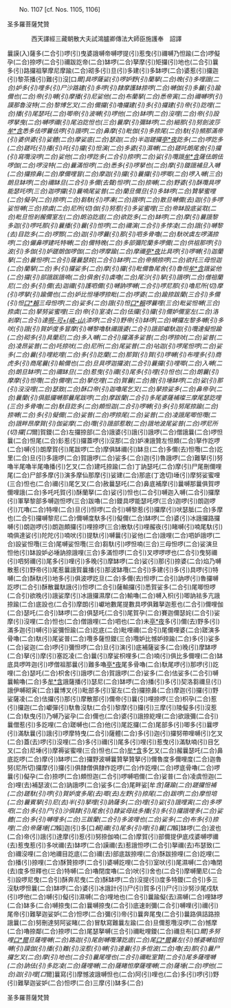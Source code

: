 ﻿　　No. 1107 [cf. Nos. 1105, 1106]

圣多羅菩薩梵贊

　　　　西天譯經三藏朝散大夫試鴻臚卿傳法大師臣施護奉　詔譯


曩謨(入)薩多(二合引)啰(引)曳婆誐嚩帝嚩啰提(引)惹曳(引)禰嚩乃怛踰(二合)啰儗孕(二合)捺啰(二合引)禰跋訖帝(二合)缽啰(二合)拏摩(引)矩攞(引)地也(二合引)曩多(引)路攞祖拏摩尼摩踰(二合)砌多(引)旦(引)多建(引)多缽啰(二合)婆惹(引)攞迦(引)黎茶播(引)難(引)沒[口*爾]具啰薩娑(引)啰妒野(引)蘭拏(二合)晚(引)多哩誐(二合)妒多(引)哩多(引)尸沙路建(引)多啰(引)隸摩護缽捺啰(二合)嚩伽(引)多曩(引)踰儞也(二合)帝(引)嚩(引)摩播(引)尼娑他(二合)布蘭拏(二合)悉帝寅(二合)禰嚩啰(引)謨那魯沒特(二合)黎博乞叉(二合)儞攞(引)嚕攞建(引)多(引)攞建(引)帝(引)訖哩(二合)播(引)尾瑟吒(二合)唧帝(引)波嚩(引)啰他(二合)缽啰(二合)沒哩(二合)帝(引)設啰拏曳(二合)嚩啰禰(引)尾泊訖怛也(三合)曩摩(引)彌缽啰(二合)細那(引)努劍波莎[牟*含](引)悉多佉啰曩佉啰(引)誐啰(二合)鼻摩(引)毗伽(引)多捺尾(二合)馱(引)頻那滿帝(引)婆供婆(引)娑體(二合)摩娑底(二合)瑟迦(二合)半迦蹉攞[亭*夜](切身)訖多(二合)啰訖多(二合)蹉吒(引)播(引)吒(引)攞(引)怛演(二合)多婆(引)濕嚩(二合)蹉吒朗尾舍(引)攞(引)寫囕沒啰(二合)娑他(二合)啰訖多(二合引)捺啰(二合)娑(引)囕誐[牟*含](引)薩佉朗佉啰伽(二合)啰沒特(二合)曩滿怛啰(二合)悉多(引)啰拏也(二合)摩(引)鑁誐補旦入嚩(二合)攞捺鼻(二合)摩儞哩冒(二合)摩迦(引)攞(引)曩攞(引)啰唧(二合)啰入嚩(三合)朗旦缽啰(二合)禰缽旦(二合引)多儞(去聲)怛啰(二合)捺嚩(二合)野婆(引)酥囕具啰能瑟吒啰(三合)迦啰攞(引)曩喃尾娑普(二合)蘭旦儞旦(引)多缽啰(二合)贊拏蜜哩(二合)儗孕(二合)捺啰(二合)芻馱(引)啰凍(二合)誐啰(二合)散旦嚩儞(去)迦(引)多啰娑怛嚩(三合)捺虞(二合)尼所(切)伽(引)努惹(引)多娑蜜哩(三合)帝缽設底娑耽(二合)毗旦怛剎赧儞室左(二合)朗泊訖底(二合)欲訖多(二合)缽啰(二合)摩(引)曩誐黎多迦(引)啰吒那(引)曩播(引)曩(引)怛啰(二合)禰演(二合引)多悖凌(二合)誐(引)嚩黎(去)目訖多(二合)啰酂(二合)迦(引)啰曩(引)那(引)呬多骨嚕(二合)馱吠虞左啰滿捺啰(二合)儼鼻啰建吒特嚩(二合)儞特晚(二合)多部彌陀蘭多啰儞(二合)供祖那啰(引)波(引)多伽(引)妒蹉朗伽啰伽(二合)啰摩踰(二合)摩禰[亭*夜](切身)比具啰(引)啰嚩(引)迦蘭拏(二合)曩怛啰(二合引)薩曩瑟姹(二合引)缽啰(二合)帝頻捺啰(二合)欲托三母怛迦(二合)蘭拏(二合)多(引)攞娑多(二合)摩(引)攞(引)毗儞魯尾舍(引)魯怛[牟*含](引)誐娑他(二合)攞(引)部誐跋誐喃(二合)俱舍(引)虞嚕(二合)尾沙(引)拏(引)誐啰(二合)僧祖蘭尼(二合)多(引)儞(去)迦禰(引)護呬儞(引)嚩訥啰嚩(二合引)啰尼那(引)嚕尼所(切)摩(引)啰拏(引)踰儞也(二合)妒比怛埵啰捺毗(二合)啰婆(二合)踰捺跋蘭(三合引)多儞(引)怛[口*賴](二合)三母怛啰(二合)娑多(二合)誐(引)怛[口*賴](二合)啰曩哩(三合)毗娑怛嚩(三合)捺虞(二合)拏努娑蜜哩(三合)帝(引)室凌(二合)佉攞(引)攞(引)儞妒儞室左(二合)洛剎摩(二合引)達[啊-可+(嶙-山)](引)渿啰(二合引)野帝(引)缽啰(二合)嚩攞左黎多嚩(引)多吠(引)誐(引)賀妒度多冒摩(引)嚩黎嚕馱禰誐婆(二合引)誐部巘馱迦(引)囕達儗怛踰(二合)砌多(引)具蘭尼(二合)多入嚩(二合引)攞滿多娑普(二合)啰捺吠(二合)娑普(二合)凌昂娑普(二合)吒捺吠(二合)尼所(二合)尾娑普(二合)呫迦(引)啰尾怛啰(二合)娑多(二合)曩(引)哩紇哩(二合)多(引)訖蘭(二合)那賀(引)賀(引)啰嚩(引)布哩多(引)商虎多(引)商尾曩(引)輸儞也(二合)旦具啰迦攞波(二合引)曩攞(引)哩唧(二合)入嚩(二合)朗旦缽啰(二合)禰缽旦(二合)惹曳(引)禰(引)尾多(引)哩(引)怛也(二合)朗曩(引)摩摩(引)怛囕(二合)儞哩(二合)拏仡哩(二合)賀曩(二合)擔(引)埵缽啰(二合)娑(引)那(引)沒沒哩(二合)瑟致(二合)酥口帝(引)迦嚕尾乞叉(二合)拏捺娑多(二合)鼻帝孕(二合)曩蘭(引)俱胝攞嚩那曩尾跋啰(二合)摩跋蘭(二合引)多尾婆薩補璨三摩尾瑟訖哩(三合)多骨嚕(二合)馱目訖多(二合)頗怛迦(二合引)啰嚩(引)多(引)努尾捺踰(二合)捺嚩(二合)多(引)儗儞(二合)娑普(二合)啰捺尾(二合)娑普(二合)凌誐尾唧怛囕(二合)誐畔昂摩賀(引)伽娑摩(二合)囕(引)誐部惹敢(二合)誐地波尾娑普(二合)啰尼所(切)攞[口*爾]賀鑁(二合)左攞捺部(二合)誐婆(引)誐(引)誐啰(二合)僧誐曩(二合)啰怛曩(二合)怛尾(二合)釤惹(引)攞蓋啰(引)沒那(二合)妒凍誐贊左怛頗(二合)拏作訖啰(二合)嚩(引)朗摩賀(引)尾跋啰(二合)摩俱缽禰(引)缽旦(二合)多儞(去)怛囕(二合)訖里(二合)旦(引)多誐啰(二合)賀誐啰(二合)娑多(二合)迦(引)魯誐啰(二合)難拏(引)努嚕半尾嚕半尾嚕播(引)乞叉(二合)建吒捺踰(二合)丁訥瑟吒(二合)摩(引)尸尾刪儞哩尾(二合)尸部多摩(引)演多摩仙那摩(引)娑建(二合)那底(丁逸切)埵(引)摩努娑蜜哩(三合)怛也(二合)禰(引)尾乞叉(二合)赦曩瑟吒(二合)鼻底補摩(引)曩嚩那曩俱賀啰儞哩誐(二合)多吒吒賀(引)酥蘭拏(二合)娑(引)怛也(二合引)嚩迦入嚩(二合引)攞摩(引)軍拏黎部多嚩迦怛啰(三合)跋嚕(二合)鑁具啰能瑟吒啰(三合)迦啰(引)朗迦啰(引)兀嚕(二合)特哩(二合)旦(引)怛啰(二合引)嚩黎惹(引)攞摩(引)吠瑟胝(二合)多摩也(二合引)攞嚩黎尼(二合)儞嚩度馱多(引)儗儞(二合)缽啰(二合)婆(引)冰誐攞路攞嚩(引)朗迦啰(引)朗迦頗攞(引)哩捺啰(三合)散馱(引)哩赧夜(引)睹嚩(引)喃尾馱(引)喃俱達娑(引)陀陀(引)喃吠(引)提馱(引)嚩曩(引)娑他(二合)誐哩(二合)呬妒誐啰(二合)設娑怛囕(三合)尾嚩娑怛囕(三合)芻馱(引)啰怛喃(三合)三母怛啰(二合)娑演旦怛他(引)缽設妒必埵訥捺誐哩(三合)多滿怛啰(二合引)叉啰啰啰也(二合引)曳努禰(引)呬努禰(引)尾多(引)哩(引)多晚(引)摩缽啰(二合)娑(引)那(引)捺婆(二合)焰乃嚩散惹(引)野帝(引)尾惹曩誐賀曩播(引)那波缽囕(二合引)多建(引)多(引)具啰(引)特嚩(二合)酥馱(引)地多(引)俱波啰訖旦(二合)多儞(去)怛啰(二合引)訥啰(引)魯攞嚩訖啰(二合引)酥散曩馱誐(引)怛啰(二合引)薩輸攞(引)悉賀娑多(二合引)尾唧怛啰(二合引)欲晚(引)誐娑摩(引)冰誐攞濕摩(二合)輸嚕(二合)嚩入枳(引)唧訥袪多亢誐捺踰(二合)底設也(二合引)摩朗(引)巘地數尾提數具啰俱難拏迦惹也(二合引)儞哩伽(二合)瑟吒(二合引)缽啰(二合)俱瑟吒(二合引)尾賀孕(二合)賽迦儞瑟姹(二合引)娑摩(引)沒哩(二合)怛也(二合)僧誐哩(二合)呬也(二合)未[亭*夜](切身)多(引)儞(去)野多(引)滿多迦(引)嚩(引)娑彌怛踰(二合)訖底(二合)毗哩禰(二合引)尾儞哩婆(二合)蹉演多骨嚕(二合)馱(引)尾娑普(二合)囕多薩怛鑁(三合)囕妒比憾妒捺踰(二合)多(引)娑多(二合)娑迦(二合)啰(引)彌怛啰(二合)旦(引)演(引)底補薩娑多(二合)晚(引)摩缽啰(二合)拏(引)摩(引)塞訖凌(二合)曩(引)摩娑枳哩多(二合)喃(引)俱比多儞哩(二合)缽底具啰吽迦(引)啰僧祖那曩(引)難多嚕[亭*夜](切身)尾多骨嚕(二合)馱尾啰(引)那啰(引)訖哩(二合)瑟吒(二合)枳舍(引)誐啰(二合)賀誐啰(二合)娑多(二合)佉娑多(二合引)嚩曩輸嚕(二合)多[牟*含](引)誐薩播(引)瑟尼(二合)缽啰(二合)播(引)多(引)契洛芻禰旦(引)誐伊嚩砌寅(二合)曩博叉(引)毗部多(引)室左(二合)攞捺鼻(二合)摩迦(引)攞(引)野娑薩凌(二合)佉攞(引)那(引)摩散那(引)儞帝(引)曩(引)哩捺啰(三合)枳孕(二合)惹(引)攞迦(二合)巘彈(引)馱魯沒馱(二合引)黎摩(引)攞(引)三摩(引)陵儗多(引)沒惹(二合)馱曳(引)乃嚩乃娑孕(二合)儞也(二合)婆(引)誐捺紇哩(二合)欲誐彌(二合引)曩僧惹(引)多訖哩(二合)蹉嚩也(二合)他(引)尾訖攞(二合)尾部多(引)唧多(引)曩啰(引)滿馱曩(引)誐(引)啰摩特曳(二合引)薩體(二合)多(引)迦(引)攞努帶哩嚩(引)乞叉(二合)蓋(去)啰(引)沒哩(二合)多(引)禰(引)尾多(引)哩(引)惹曳(引)滿馱喃(引)目乞叉(二合)尼埵(引)摩褥娑蜜哩(三合)怛也(二合)[牟*含](引)多乞叉(二合)赧曩瑟吒(二合)鼻底訖啰(二合)摩(引)缽啰(二合)攞野波嚩曩贊拏贊拏(引)儞魯度多儞哩度(二合)迦魯努(尼所切)攞摩(引)攞(引)俱隸僧俱隸作訖啰(二合)作訖哩(二合)啰底骨嚕(二合)啰曩(引)儗孕(二合)捺啰(二合)頗怛迦(二合引)啰嚩呬儞(二合)娑普(二合)凌虞怛迦(二合)哩(去)補瑟波(二合)訥誐啰(二合)娑多(二合)尾畔娑[牟*含]薩踰(二合)蹉攞怛補(二合)蹉馱(引)啰(引)賀妒度多尾(去)唧(去)左野(引)捺尾(二合)跋啰(二合)摩怛培(二合)曩賓拏(引)尼(去)半(引)拏哩(引)訥薩多(二合)哩(引)娑(引)誐哩寅(二合)多啰呬(二合)多(引)尸(引)沙俱隸(引)尾舍(引)隸娑母祛多播(引)多(引)攞誐哩多(二合)娑體(二合)多(引)嚩哩多(二合)三跋蘭(二合引)多波哩也(二合)娑多(二合)布多(引)捺哩(二合)帝薩埵[口*賴]迦(引)多[口*賴]禰(引)尾多(引)哩(引)曩[口*賴]缽啰(二合)波也(二合)帝(引)誐(引)達摩(引)惹(引)努捺伽喃(二合)摩賀(引)部儞提伊底戍婆嚩啰禰(去)惹曳惹(引)多吠禰(去)缽啰(二合)謨禰(去)惹誐怛啰(二合引)拏禰(去)布瑟致(二合)禰沒哩(二合)地禰目訖底(二合)禰(去)部底跋捺哩(二合)酥跋捺哩(二合)訖哩(二合)播(引)捺哩(二合)酥贊捺啰(二合引)婆嚩訖哩(二合引)室吠(引)尾濕嚩(二合)嚕閉(去)度多怛釋也(三合)特嚩(二合)嚕閉度嚕(二合)吠(引)舍也(二合引)摩嚩蘭尼(二合引)設啰尼曳(二合引)酥奔尼曳(二合)酥缽啰(二合)沒提(引)度多特鑁(二合引)多三沒馱啰怛曩(二合)缽啰(二合)婆(引)冰誐計(引)尸(引)賀多(引)尸(引)沙努沙尾戍馱(引)啰他(二合)嚩(引)儗(引)濕嚩(二合)哩地也(二合引)曩踰儗(去)濕嚩(二合)哩缽啰(二合)缽多(二合)嚩捺曳(二合)曩嚩捺曳(二合引)底速剎彌(二合引)嚩哩(引)禰(引)尾帝(引)難拏迦娑妒(二合)怛啰(二合)彌(引)帝(引)曩奔尾曳(二合引)曩路俱詰路捺誐曩(二合)努刪達努阿娑睹(二合)冒馱寫難曩左踰(二合)旦儞惹囕沒啰(二合)憾摩(二合)嚕捺鄰(二合)捺啰(二合)尾瑟拏嚩(三合引)禰毗哩鑁(二合)禰旦布[口*爾]多努哩[口*爾](二合)旦薩哩嚩(二合)路迦(引)尾劍嚩囕薄訖底(二合)尾[口*爾](引)曩左(引)憾婆嚩焰怛嚩(引)謨伽(引)播(引)難(引)沒惹(引)嚩(引)達曩(引)多怛波(二合)嚕(去)那(引)曩尸攞乞叉(二合)摩(引)地也(二合引)曩尾哩也(二合引)禰毗室贊(二合引)尾多薩哩嚩(二合)訥佉(引)多訖凌(二合)薩哩嚩(二合)薩睹怛摩薩哩嚩(二合)薩埵(二合)啰他(二合)迦(引)哩[口*爾]曩寫(引)摩憾波誐嚩怛也(二合)阿(引)哩也(二合)多(引)啰(引)野(引)難拏迦娑妒(二合)怛啰(二合)三摩(引)缽多(二合)

圣多羅菩薩梵贊
